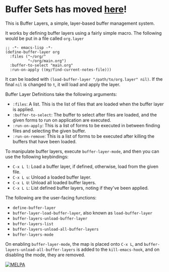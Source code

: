 # Buffer Sets has moved [here](https://git.flintfam.org/swf-projects/buffer-sets)!

This is Buffer Layers, a simple, layer-based buffer management system.

It works by defining buffer layers using a fairly simple macro.  The following would be put in a file called `org.layer`

```elisp
;; -*- emacs-lisp -*-
(define-buffer-layer org
  :files ("~/org/"
          "~/org/main.org")
  :buffer-to-select "main.org"
  :run-on-apply ((my/find-current-notes-file)))
```

It can be loaded with `(load-buffer-layer "/path/to/org.layer" nil)`.  If the final `nil` is changed to `t`, it will load and apply the layer.

Buffer Layer Definitions take the following arguments:

 - `:files`: A list.  This is the list of files that are loaded when the buffer layer is applied.
 - `:buffer-to-select`: The buffer to select after files are loaded, and the given forms to run on application are executed.
 - `:run-on-apply`: This is a list of forms to be executed in between finding files and selecting the given buffer.
 - `:run-on-remove`: This is a list of forms to be executed after killing the buffers that have been loaded.

To manipulate buffer layers, execute `buffer-layer-mode`, and then you can use the following keybindings:

 - `C-x L l`: Load a buffer layer, if defined, otherwise, load from the given file.
 - `C-x L u`: Unload a loaded buffer layer.
 - `C-x L U`: Unload all loaded buffer layers.
 - `C-x L L`: List defined buffer layers, noting if they've been applied.

The following are the user-facing functions:

 - `define-buffer-layer`
 - `buffer-layer-load-buffer-layer`, also known as `load-buffer-layer`
 - `buffer-layers-unload-buffer-layer`
 - `buffer-layers-list`
 - `buffer-layers-unload-all-buffer-layers`
 - `buffer-layers-mode`

On enabling `buffer-layer-mode`, the map is placed onto `C-x L`, and `buffer-layers-unload-all-buffer-layers` is added to the `kill-emacs-hook`, and on disabling the mode, they are removed.

[![MELPA](https://melpa.org/packages/buffer-sets-badge.svg)](https://melpa.org/#/buffer-sets)
